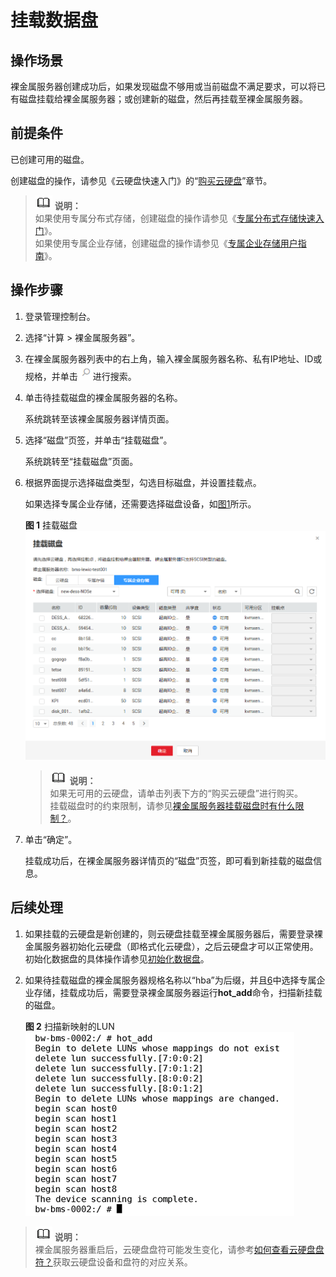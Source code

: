 # 挂载数据盘<a name="zh-cn_topic_0053537012"></a>

## 操作场景<a name="section10846155702217"></a>

裸金属服务器创建成功后，如果发现磁盘不够用或当前磁盘不满足要求，可以将已有磁盘挂载给裸金属服务器；或创建新的磁盘，然后再挂载至裸金属服务器。

## 前提条件<a name="section1097071251915"></a>

已创建可用的磁盘。

创建磁盘的操作，请参见《云硬盘快速入门》的“[购买云硬盘](https://support.huaweicloud.com/qs-evs/zh-cn_topic_0021738346.html)”章节。

>![](public_sys-resources/icon-note.gif) **说明：**   
>如果使用专属分布式存储，创建磁盘的操作请参见《[专属分布式存储快速入门](https://support.huaweicloud.com/qs-dss/zh-cn_topic_0081592003.html)》。  
>如果使用专属企业存储，创建磁盘的操作请参见《[专属企业存储用户指南](https://support.huaweicloud.com/usermanual-dess/hw_creating_disks.html)》。  

## 操作步骤<a name="section52421843111514"></a>

1.  登录管理控制台。
2.  选择“计算 \> 裸金属服务器”。
3.  在裸金属服务器列表中的右上角，输入裸金属服务器名称、私有IP地址、ID或规格，并单击![](figures/s00275807-云计算开发部-公有云_IaaS-image-f53eb594-cb5f-43cb-ad0a-392a7182feee.png)进行搜索。
4.  单击待挂载磁盘的裸金属服务器的名称。

    系统跳转至该裸金属服务器详情页面。

5.  选择“磁盘”页签，并单击“挂载磁盘”。

    系统跳转至“挂载磁盘”页面。

6.  <a name="li265213223205"></a>根据界面提示选择磁盘类型，勾选目标磁盘，并设置挂载点。

    如果选择专属企业存储，还需要选择磁盘设备，如[图1](#fig6398717192511)所示。

    **图 1**  挂载磁盘<a name="fig6398717192511"></a>  
    ![](figures/挂载磁盘.png "挂载磁盘")

    >![](public_sys-resources/icon-note.gif) **说明：**   
    >如果无可用的云硬盘，请单击列表下方的“购买云硬盘”进行购买。  
    >挂载磁盘时的约束限制，请参见[裸金属服务器挂载磁盘时有什么限制？](https://support.huaweicloud.com/bms_faq/bms_faq_0044.html)。  

7.  单击“确定”。

    挂载成功后，在裸金属服务器详情页的“磁盘”页签，即可看到新挂载的磁盘信息。


## 后续处理<a name="section17992207183914"></a>

1.  如果挂载的云硬盘是新创建的，则云硬盘挂载至裸金属服务器后，需要登录裸金属服务器初始化云硬盘（即格式化云硬盘），之后云硬盘才可以正常使用。初始化数据盘的具体操作请参见[初始化数据盘](初始化数据盘场景及磁盘分区形式介绍.md)。
2.  如果待挂载磁盘的裸金属服务器规格名称以“hba”为后缀，并且[6](#li265213223205)中选择专属企业存储，挂载成功后，需要登录裸金属服务器运行**hot\_add**命令，扫描新挂载的磁盘。

    **图 2**  扫描新映射的LUN<a name="fig1591925073214"></a>  
    ![](figures/扫描新映射的LUN.png "扫描新映射的LUN")


>![](public_sys-resources/icon-note.gif) **说明：**   
>裸金属服务器重启后，云硬盘盘符可能发生变化，请参考[如何查看云硬盘盘符？](https://support.huaweicloud.com/bms_faq/bms_faq_0045.html)获取云硬盘设备和盘符的对应关系。  

